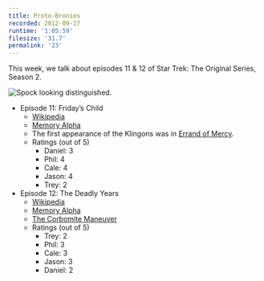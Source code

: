```yaml
---
title: Proto-Bronies
recorded: 2012-09-27
runtime: '1:05:59'
filesize: '31.7'
permalink: '23'
---
```


This week, we talk about episodes 11 & 12 of Star Trek: The Original Series, Season 2.

![Spock looking distinguished.](http://jawgrind.s3.amazonaws.com/Jawgrind-Episode-23.jpg)

- Episode 11: Friday’s Child
    - [Wikipedia](http://en.wikipedia.org/wiki/Friday%27s_Child_(Star_Trek:_The_Original_Series))
    - [Memory Alpha](http://en.memory-alpha.org/wiki/Friday's_Child_(episode))
    - The first appearance of the Klingons was in [Errand of Mercy](/17).
    - Ratings (out of 5)
        - Daniel: 3
        - Phil: 4
        - Cale: 4
        - Jason: 4
        - Trey: 2
- Episode 12: The Deadly Years
    - [Wikipedia](http://en.wikipedia.org/wiki/The_Deadly_Years)
    - [Memory Alpha](http://en.memory-alpha.org/wiki/The_Deadly_Years_(episode))
    - [The Corbomite Maneuver](http://jawgrind.com/9)
    - Ratings (out of 5)
        - Trey: 2
        - Phil: 3
        - Cale: 3
        - Jason: 3
        - Daniel: 2
